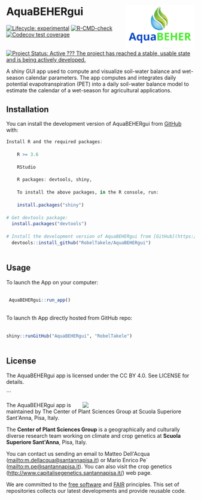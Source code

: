 
<!-- README.md is generated from README.Rmd. Please edit that file -->

# AquaBEHERgui <img src="inst/app/www/AquaBEHER.png" align="right" height=120/>

<!-- badges: start -->

[![Lifecycle:
experimental](https://img.shields.io/badge/lifecycle-experimental-orange.svg)](https://lifecycle.r-lib.org/articles/stages.html#experimental)
[![R-CMD-check](https://github.com/RobelTakele/AquaBEHERgui/actions/workflows/R-CMD-check.yaml/badge.svg)](https://github.com/RobelTakele/AquaBEHERgui/actions/workflows/R-CMD-check.yaml)
[![Codecov test
coverage](https://codecov.io/gh/RobelTakele/AquaBEHERgui/branch/master/graph/badge.svg)](https://app.codecov.io/gh/RobelTakele/AquaBEHERgui?branch=master)
[![Project Status: Active ??? The project has reached a stable, usable
state and is being actively
developed.](https://www.repostatus.org/badges/latest/active.svg)](https://www.repostatus.org/#active)
<!-- badges: end -->

A shiny GUI app used to compute and visualize soil-water balance and
wet-season calendar parameters. The app computes and integrates daily
potential evapotranspiration (PET) into a daily soil-water balance model
to estimate the calendar of a wet-season for agricultural applications.

## Installation

You can install the development version of AquaBEHERgui from
[GitHub](https://github.com/) with:

``` r
Install R and the required packages:

    R >= 3.6

    RStudio

    R packages: devtools, shiny, 

    To install the above packages, in the R console, run:

    install.packages("shiny")

# Get devtools package:
  install.packages("devtools")
  
# Install the development version of AquaBEHERgui from [GitHub](https://github.com/RobelTakele/AquaBEHERgui):
  devtools::install_github("RobelTakele/AquaBEHERgui")
  
```

## Usage

To launch the App on your computer:

``` r

 AquaBEHERgui::run_app()
 
```

To launch th App directly hosted from GitHub repo:

``` r

shiny::runGitHub("AquaBEHERgui", "RobelTakele")
 
```

## License

The AquaBEHERgui app is licensed under the CC BY 4.0. See LICENSE for
details.

\`\`\`

<img align="right" width="300" src="http://www.capitalisegenetics.santannapisa.it/sites/default/files/u65/Logo%20plant%20sciences.png">

The AquaBEHERgui app is maintained by The Center of Plant Sciences Group
at Scuola Superiore Sant'Anna, Pisa, Italy.

The **Center of Plant Sciences Group** is a geographically and
culturally diverse research team working on climate and crop genetics at
**Scuola Superiore Sant'Anna**, Pisa, Italy.

You can contact us sending an email to Matteo Dell'Acqua
(<a href="mailto:m.dellacqua@santannapisa.it"
class="uri">mailto:m.dellacqua@santannapisa.it</a>) or Mario Enrico Pe\`
(<a href="mailto:m.pe@santannapisa.it"
class="uri">mailto:m.pe@santannapisa.it</a>). You can also visit the
crop genetics (<http://www.capitalisegenetics.santannapisa.it/>) web
page.

We are committed to the [free
software](https://www.fsf.org/about/what-is-free-software) and
[FAIR](https://www.go-fair.org/fair-principles/) principles. This set of
repositories collects our latest developments and provide reusable code.
